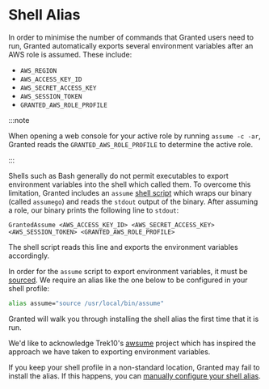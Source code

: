 # Shell Alias

In order to minimise the number of commands that Granted users need to run, Granted automatically exports several environment variables after an AWS role is assumed. These include:

- `AWS_REGION`
- `AWS_ACCESS_KEY_ID`
- `AWS_SECRET_ACCESS_KEY`
- `AWS_SESSION_TOKEN`
- `GRANTED_AWS_ROLE_PROFILE`

:::note

When opening a web console for your active role by running `assume -c -ar`, Granted reads the `GRANTED_AWS_ROLE_PROFILE` to determine the active role.

:::

Shells such as Bash generally do not permit executables to export environment variables into the shell which called them. To overcome this limitation, Granted includes an `assume` [shell script](https://github.com/common-fate/granted/blob/main/scripts/assume) which wraps our binary (called `assumego`) and reads the `stdout` output of the binary. After assuming a role, our binary prints the following line to `stdout`:

```
GrantedAssume <AWS_ACCESS_KEY_ID> <AWS_SECRET_ACCESS_KEY> <AWS_SESSION_TOKEN> <GRANTED_AWS_ROLE_PROFILE>
```

The shell script reads this line and exports the environment variables accordingly.

In order for the `assume` script to export environment variables, it must be [sourced](https://linuxize.com/post/bash-source-command/). We require an alias like the one below to be configured in your shell profile:

```bash
alias assume="source /usr/local/bin/assume"
```

Granted will walk you through installing the shell alias the first time that it is run.

We'd like to acknowledge Trek10's [awsume](https://github.com/trek10inc/awsume) project which has inspired the approach we have taken to exporting environment variables.

If you keep your shell profile in a non-standard location, Granted may fail to install the alias. If this happens, you can [manually configure your shell alias](/granted/troubleshooting#manually-configuring-your-shell-profile).
